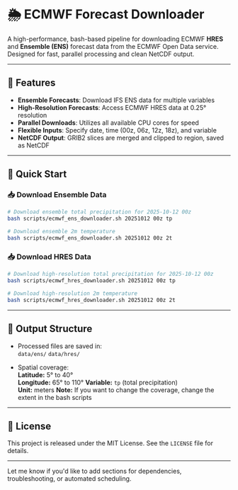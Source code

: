# 🌦️ ECMWF Forecast Downloader

A high-performance, bash-based pipeline for downloading ECMWF **HRES** and **Ensemble (ENS)** forecast data from the ECMWF Open Data service. Designed for fast, parallel processing and clean NetCDF output.

---

## 🌟 Features

- **Ensemble Forecasts**: Download IFS ENS data for multiple variables
- **High-Resolution Forecasts**: Access ECMWF HRES data at 0.25° resolution
- **Parallel Downloads**: Utilizes all available CPU cores for speed
- **Flexible Inputs**: Specify date, time (00z, 06z, 12z, 18z), and variable
- **NetCDF Output**: GRIB2 slices are merged and clipped to region, saved as NetCDF

---

## 🚀 Quick Start

### 📥 Download Ensemble Data

```bash
# Download ensemble total precipitation for 2025-10-12 00z
bash scripts/ecmwf_ens_downloader.sh 20251012 00z tp

# Download ensemble 2m temperature
bash scripts/ecmwf_ens_downloader.sh 20251012 00z 2t
```

### 📥 Download HRES Data

```bash
# Download high-resolution total precipitation for 2025-10-12 00z
bash scripts/ecmwf_hres_downloader.sh 20251012 00z tp

# Download high-resolution 2m temperature
bash scripts/ecmwf_hres_downloader.sh 20251012 00z 2t
```

---

## 📂 Output Structure

- Processed files are saved in:  
  `data/ens/`
  `data/hres/`

- Spatial coverage:  
  **Latitude:** 5° to 40°  
  **Longitude:** 65° to 110°
  **Variable:** `tp` (total precipitation)  
  **Unit:** meters
  **Note:** If you want to change the coverage, change the extent in the bash scripts
---

## 📄 License

This project is released under the MIT License. See the `LICENSE` file for details.

---

Let me know if you'd like to add sections for dependencies, troubleshooting, or automated scheduling.
